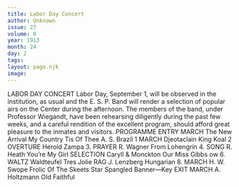 ```yaml
---
title: Labor Day Concert
author: Unknown
issue: 27
volume: 8
year: 1913
month: 24
day: 2
tags:
layout: page.njk
image:
---
```

LABOR DAY CONCERT    Labor Day, September 1, will be observed in the institution, as usual and the E. S. P. Band will render a selection of popular airs on the Center during the afternoon. The members of the band, under Professor Wiegandt, have been rehearsing diligently during the past few weeks, and a careful rendition of the excellent program, should afford great pleasure to the inmates and visitors.      PROGRAMME    ENTRY MARCH The New Arrival My Country Tis Of Thee A. S. Brazil 1 MARCH Djeotaclain King Koal 2 OVERTURE Herold Zampa 3. PRAYER R. Wagner From Lohengrin 4. SONG R. Heath You’re My Girl SELECTION Caryll & Monckton Our Miss Gibbs ow 6. WALTZ Waldteufel Tres Jolie RAG J. Lenzberg Hungarian 8. MARCH H. W. Swope Frolic Of The Skeets Star Spangled Banner—Key EXIT MARCH A. Holtzmann Old Faithful 




